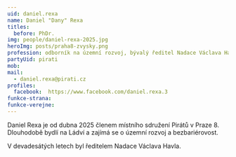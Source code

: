 ```yaml
---
uid: daniel.rexa
name: Daniel "Dany" Rexa
titles:
  before: PhDr.
img: people/daniel-rexa-2025.jpg
heroImg: posts/praha8-zvysky.png
profession: odborník na územní rozvoj, bývalý ředitel Nadace Václava Havla
partyUid: pirati
mob:
mail:
  - daniel.rexa@pirati.cz
profiles:
  facebook:  https://www.facebook.com/daniel.rexa.3
funkce-strana:
funkce-verejne:
---
```


Daniel Rexa je od dubna 2025 členem místního sdružení Pirátů v Praze 8. Dlouhodobě bydlí na Ládví a zajímá se o územní rozvoj a bezbariérovost. 

V devadesátých letech byl ředitelem Nadace Václava Havla.